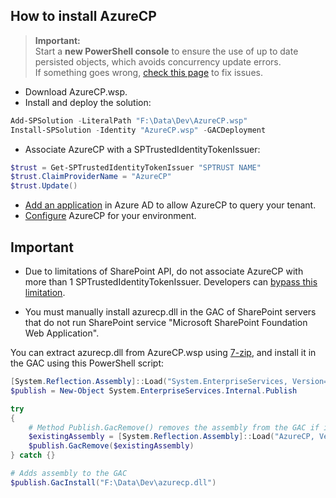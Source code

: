 ## How to install AzureCP

> **Important:**  
> Start a **new PowerShell console** to ensure the use of up to date persisted objects, which avoids concurrency update errors.  
> If something goes wrong, [check this page](Fix-setup-issues.html) to fix issues.

- Download AzureCP.wsp.
- Install and deploy the solution:

```powershell
Add-SPSolution -LiteralPath "F:\Data\Dev\AzureCP.wsp"
Install-SPSolution -Identity "AzureCP.wsp" -GACDeployment
```

- Associate AzureCP with a SPTrustedIdentityTokenIssuer:

```powershell
$trust = Get-SPTrustedIdentityTokenIssuer "SPTRUST NAME"
$trust.ClaimProviderName = "AzureCP"
$trust.Update()
```

- [Add an application](Register-App-In-AAD.html) in Azure AD to allow AzureCP to query your tenant.
- [Configure](Configure-AzureCP.html) AzureCP for your environment.

## Important

- Due to limitations of SharePoint API, do not associate AzureCP with more than 1 SPTrustedIdentityTokenIssuer. Developers can [bypass this limitation](For-Developers.html).

- You must manually install azurecp.dll in the GAC of SharePoint servers that do not run SharePoint service "Microsoft SharePoint Foundation Web Application".

You can extract azurecp.dll from AzureCP.wsp using [7-zip](https://www.7-zip.org/), and install it in the GAC using this PowerShell script:

```powershell
[System.Reflection.Assembly]::Load("System.EnterpriseServices, Version=4.0.0.0, Culture=neutral, PublicKeyToken=b03f5f7f11d50a3a")
$publish = New-Object System.EnterpriseServices.Internal.Publish

try
{
    # Method Publish.GacRemove() removes the assembly from the GAC if it exists (for update scenarios)
    $existingAssembly = [System.Reflection.Assembly]::Load("AzureCP, Version=1.0.0.0, Culture=neutral, PublicKeyToken=65dc6b5903b51636").Location
    $publish.GacRemove($existingAssembly)
} catch {}

# Adds assembly to the GAC
$publish.GacInstall("F:\Data\Dev\azurecp.dll")
```

